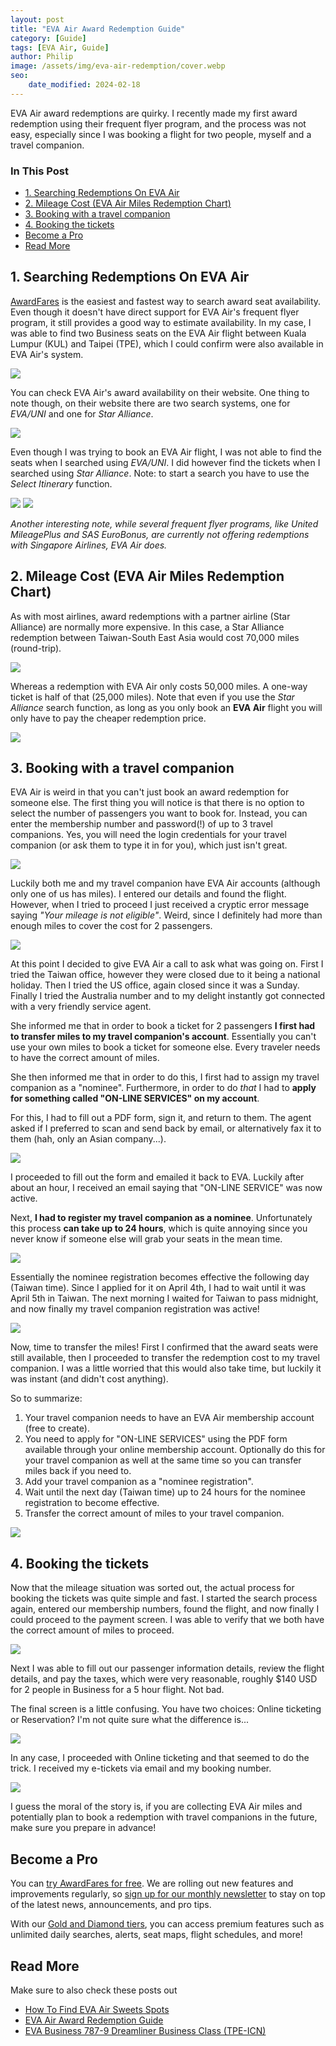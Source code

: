```yaml
---
layout: post
title: "EVA Air Award Redemption Guide"
category: [Guide]
tags: [EVA Air, Guide]
author: Philip
image: /assets/img/eva-air-redemption/cover.webp
seo:
    date_modified: 2024-02-18
---
```


EVA Air award redemptions are quirky. I recently made my first award redemption using their frequent flyer program, and the process was not easy, especially since I was booking a flight for two people, myself and a travel companion.

### In This Post

- [1. Searching Redemptions On EVA Air](#1-searching-redemptions-on-eva-air)
- [2. Mileage Cost (EVA Air Miles Redemption Chart)](#2-mileage-cost-eva-air-miles-redemption-chart)
- [3. Booking with a travel companion](#3-booking-with-a-travel-companion)
- [4. Booking the tickets](#4-booking-the-tickets)
- [Become a Pro](#become-a-pro)
- [Read More](#read-more)

## 1. Searching Redemptions On EVA Air

[AwardFares](https://awardfares.com) is the easiest and fastest way to search award seat availability. Even though it doesn't have direct support for EVA Air's frequent flyer program, it still provides a good way to estimate availability. In my case, I was able to find two Business seats on the EVA Air flight between Kuala Lumpur (KUL) and Taipei (TPE), which I could confirm were also available in EVA Air's system.

<img src="/assets/img/eva-air-redemption/availability.webp" />

You can check EVA Air's award availability on their website. One thing to note though, on their website there are two search systems, one for *EVA/UNI* and one for *Star Alliance*.

<img src="/assets/img/eva-air-redemption/star-alliance.webp" />

Even though I was trying to book an EVA Air flight, I was not able to find the seats when I searched using *EVA/UNI*. I did however find the tickets when I searched using *Star Alliance*. Note: to start a search you have to use the *Select Itinerary* function.

<img src="/assets/img/eva-air-redemption/start.webp" />

<img src="/assets/img/eva-air-redemption/flight-result.webp" />

*Another interesting note, while several frequent flyer programs, like United MileagePlus and SAS EuroBonus, are currently not offering redemptions with Singapore Airlines, EVA Air does.*

## 2. Mileage Cost (EVA Air Miles Redemption Chart)

As with most airlines, award redemptions with a partner airline (Star Alliance) are normally more expensive. In this case, a Star Alliance redemption between Taiwan-South East Asia would cost 70,000 miles (round-trip).

<img src="/assets/img/eva-air-redemption/star-alliance-table.webp" />

Whereas a redemption with EVA Air only costs 50,000 miles. A one-way ticket is half of that (25,000 miles). Note that even if you use the *Star Alliance* search function, as long as you only book an **EVA Air** flight you will only have to pay the cheaper redemption price.

<img src="/assets/img/eva-air-redemption/eva-table.webp" />

## 3. Booking with a travel companion

EVA Air is weird in that you can't just book an award redemption for someone else. The first thing you will notice is that there is no option to select the number of passengers you want to book for. Instead, you can enter the membership number and password(!) of up to 3 travel companions. Yes, you will need the login credentials for your travel companion (or ask them to type it in for you), which just isn't great.

<img src="/assets/img/eva-air-redemption/travel-companions.webp" />

Luckily both me and my travel companion have EVA Air accounts (although only one of us has miles). I entered our details and found the flight. However, when I tried to proceed I just received a cryptic error message saying *"Your mileage is not eligible"*. Weird, since I definitely had more than enough miles to cover the cost for 2 passengers.

<img src="/assets/img/eva-air-redemption/mileage-not-eligible.webp" />

At this point I decided to give EVA Air a call to ask what was going on. First I tried the Taiwan office, however they were closed due to it being a national holiday. Then I tried the US office, again closed since it was a Sunday. Finally I tried the Australia number and to my delight instantly got connected with a very friendly service agent.

She informed me that in order to book a ticket for 2 passengers **I first had to transfer miles to my travel companion's account**. Essentially you can't use your own miles to book a ticket for someone else. Every traveler needs to have the correct amount of miles.

She then informed me that in order to do this, I first had to assign my travel companion as a "nominee". Furthermore, in order to do *that* I had to **apply for something called "ON-LINE SERVICES" on my account**.

For this, I had to fill out a PDF form, sign it, and return to them. The agent asked if I preferred to scan and send back by email, or alternatively fax it to them (hah, only an Asian company...).

<img src="/assets/img/eva-air-redemption/form.webp" />

I proceeded to fill out the form and emailed it back to EVA. Luckily after about an hour, I received an email saying that "ON-LINE SERVICE" was now active.

Next, **I had to register my travel companion as a nominee**. Unfortunately this process **can take up to 24 hours**, which is quite annoying since you never know if someone else will grab your seats in the mean time.

<img src="/assets/img/eva-air-redemption/nominee-registration.webp" />

Essentially the nominee registration becomes effective the following day (Taiwan time). Since I applied for it on April 4th, I had to wait until it was April 5th in Taiwan. The next morning I waited for Taiwan to pass midnight, and now finally my travel companion registration was active!

<img src="/assets/img/eva-air-redemption/nominee-effective.webp" />

Now, time to transfer the miles! First I confirmed that the award seats were still available, then I proceeded to transfer the redemption cost to my travel companion. I was a little worried that this would also take time, but luckily it was instant (and didn't cost anything).

So to summarize:

1. Your travel companion needs to have an EVA Air membership account (free to create).
2. You need to apply for "ON-LINE SERVICES" using the PDF form available through your online membership account. Optionally do this for your travel companion as well at the same time so you can transfer miles back if you need to.
3. Add your travel companion as a "nominee registration".
4. Wait until the next day (Taiwan time) up to 24 hours for the nominee registration to become effective.
5. Transfer the correct amount of miles to your travel companion.

<img src="/assets/img/eva-air-redemption/transfer-miles.webp" />

## 4. Booking the tickets

Now that the mileage situation was sorted out, the actual process for booking the tickets was quite simple and fast. I started the search process again, entered our membership numbers, found the flight, and now finally I could proceed to the payment screen. I was able to verify that we both have the correct amount of miles to proceed.

<img src="/assets/img/eva-air-redemption/mileage-deduction.webp" />

Next I was able to fill out our passenger information details, review the flight details, and pay the taxes, which were very reasonable, roughly $140 USD for 2 people in Business for a 5 hour flight. Not bad.

The final screen is a little confusing. You have two choices: Online ticketing or Reservation? I'm not quite sure what the difference is...

<img src="/assets/img/eva-air-redemption/online-ticketing.webp" />

In any case, I proceeded with Online ticketing and that seemed to do the trick. I received my e-tickets via email and my booking number.

<img src="/assets/img/eva-air-redemption/complete.webp" />

I guess the moral of the story is, if you are collecting EVA Air miles and potentially plan to book a redemption with travel companions in the future, make sure you prepare in advance!

## Become a Pro

You can [try AwardFares for free](https://awardfares.com/). We are rolling out new features and improvements regularly, so [sign up for our monthly newsletter](https://awardfares.com/newsletter) to stay on top of the latest news, announcements, and pro tips.

With our [Gold and Diamond tiers](https://awardfares.com/pricing), you can access premium features such as unlimited daily searches, alerts, seat maps, flight schedules, and more!

## Read More

Make sure to also check these posts out

- [How To Find EVA Air Sweets Spots](https://blog.awardfares.com/eva-air-sweet-spots/)
- [EVA Air Award Redemption Guide](https://blog.awardfares.com/eva-air-award-redemption/)
- [EVA Business 787-9 Dreamliner Business Class (TPE-ICN)](https://blog.awardfares.com/eva-business-tpe-icn/)